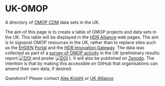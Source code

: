 # UK-OMOP
A directory of [OMOP CDM](https://www.ohdsi.org/data-standardization/) data sets in the UK.

The aim of this page is to create a table of OMOP projects and data sets in the UK. This table will be displayed in the [HDR Alliance](https://ukhealthdata.org/) web pages. The aim is to signpost OMOP resources in the UK, rather than to replace sites such as the [EHDEN](https://www.ehden.eu/) [Portal](https://portal.ehden.eu/) and the [HDR Innovation Gateway](https://www.healthdatagateway.org/). The data was collected as part of a [survey of OMOP activity](https://ukhealthdata.org/projects/adoption-of-the-omop-common-data-model/) in the UK (preliminary results: report [![DOI](https://zenodo.org/badge/DOI/10.5281/zenodo.8309536.svg)](https://doi.org/10.5281/zenodo.8309536)
and poster [![DOI](https://zenodo.org/badge/DOI/10.5281/zenodo.8309722.svg)](https://doi.org/10.5281/zenodo.8309722)
). It will also be published on [Zenodo](https://zenodo.org/communities/hdruk).
The intention is that by making this accessible on GitHub that organisations can amend their own data, if desired.

Questions? Please contact [Alex Knight](mailto:alex.knight@hdruk.ac.uk) or [UK Alliance](ukalliance@hdruk.ac.uk)
